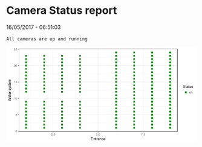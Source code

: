 Camera Status report
================
16/05/2017 - 06:51:03

    All cameras are up and running

![](camreport_files/figure-markdown_github/unnamed-chunk-2-1.png)
